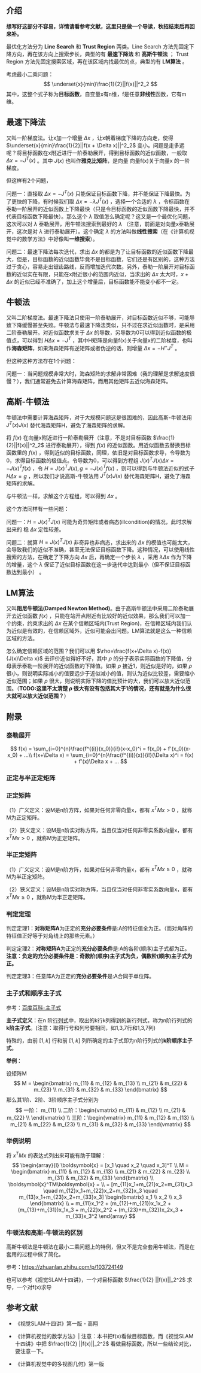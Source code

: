 

## 介绍

**想写好这部分不容易，详情请看参考文献，这里只是做一个导读，秋招结束后再回来补。**

最优化方法分为 **Line Search** 和 **Trust Region** 两类。Line Search 方法先固定下降方向，再在该方向上搜索步长，典型的有 **最速下降法** 和 **高斯牛顿法** ； Trust Region 方法先固定搜索区域，再在该区域内找最优的点，典型的有 **LM算法** 。

考虑最小二乘问题：
$$
\underset{x}{min}\frac{1}{2}||f(x)||^2_2
$$
其中，这整个式子称为**目标函数**，自变量x有n维，f是任意**非线性**函数，它有m维。

## 最速下降法

又叫一阶梯度法。让x加一个增量 $\Delta x$ ，让x朝着梯度下降的方向走，使得 $\underset{x}{min}\frac{1}{2}||f(x + \Delta x)||^2_2$ 变小。问题是走多远呢？将目标函数在x附近进行一阶泰勒展开，得到目标函数的近似函数，一般取 $\Delta x = -J^T(x)$ 。其中 $J(x)$ 也叫作**雅克比矩阵**，是向量 向量f(x)关于向量x 的一阶梯度。

但这样有2个问题，

问题一：直接取 $\Delta x = -J^T(x)$ 只能保证目标函数下降，并不能保证下降最快。为了更快的下降，有时候我们取 $\Delta x = -\lambda J^T(x)$ ，选择一个合适的 $\lambda$ ，令标函数在泰勒一阶展开的近似函数上下降最快（只是令目标函数的近似函数下降最快，并不代表目标函数下降最快）。那么这个 $\lambda$ 取值怎么确定呢？这又是一个最优化问题，这次可以对 $\lambda$ 泰勒展开，用牛顿法搜索到最好的 $\lambda$ （注意，前面是对向量x泰勒展开，这次是对 $\lambda$ 进行泰勒展开）。这个确定 $\lambda$ 的方法叫做**线性搜索**（在《计算机视觉中的数学方法》中好像叫**一维搜索**）。

问题二：最速下降法每次迭代，求出 $\Delta x$ 的都是为了让目标函数的近似函数下降最大，但是，目标函数的近似函数毕竟不是目标函数，它们还是有区别的，这种方法过于贪心，容易走出锯齿路线，反而增加迭代次数。另外，泰勒一阶展开对目标函数的近似实在有限，只能在x附近很小的范围内近似，当求出的 $\Delta x$ 太大时，$x+\Delta x$ 的近似已经不准确了，加上这个增量后，目标函数能不能变小都不一定。

## 牛顿法

又叫二阶梯度法。最速下降法只使用一阶泰勒展开，对目标函数近似不够，可能导致下降缓慢甚至失败。牛顿法与最速下降法类似，只不过在求近似函数时，是采用二阶泰勒展开。对近似函数求关于 $\Delta x$ 的导数，另导数为0可以得到近似函数的极值点，可以得到 $H\Delta x=-J^T$ ，其中H矩阵是向量f(x)关于向量x的二阶梯度，也叫作**海森矩阵**，如果海森矩阵有逆矩阵或者伪逆的话，则增量 $\Delta x=-H^+J^T$ 。

但这种这种方法存在1个问题：

问题一：当问题规模非常大时，海森矩阵的求解非常困难（我的理解是求解速度很慢？），我们通常避免去计算海森矩阵，而用其他矩阵去近似海森矩阵。

## 高斯-牛顿法

牛顿法中需要计算海森矩阵，对于大规模问题这是很困难的，因此高斯-牛顿法用 $J^T(x)J(x)$ 替代海森矩阵H，避免了海森矩阵的求解。

将 $f(x)$ 在向量x附近进行一阶泰勒展开（注意，不是对目标函数 $\frac{1}{2}||f(x)||^2_2$ 进行泰勒展开），得到 $f(x)$ 的近似函数。用近似函数去替换目标函数里的 $f(x)$ ，得到近似的目标函数，同理，依旧是对目标函数求导，令导数为0，求得目标函数的极值点。令导数为0，可以得到方程组 $J(x)^TJ(x)\Delta x = -J(x)^Tf(x)$ ，令 $H=J(x)^TJ(x), g=-J(x)^Tf(x)$ ，则可以得到与牛顿法近似的式子 $H\Delta x=g$ ，所以我们才说高斯-牛顿法用 $J^T(x)J(x)$ 替代海森矩阵H，避免了海森矩阵的求解。

与牛顿法一样，求解这个方程组，可以得到 $\Delta x$ 。

这个方法同样有一些问题：

问题一：$H=J(x)^TJ(x)$ 可能为奇异矩阵或者病态(illcondition)的情况，此时求解出来的 稳 $\Delta x$ 定性较差。

问题二：就算 $H=J(x)^TJ(x)$ 非奇异也非病态，求出来的 $\Delta x$ 的模值也可能太大，会导致我们的近似不准确，甚至无法保证目标函数下降。这种情况，可以使用线性搜索的方法，在确定了下降方向 $\Delta x$ 后，再确定一个步长 $\lambda$ ，采用 $\lambda \Delta x$ 作为下降的增量，这个 $\lambda$ 保证了近似目标函数在这一步迭代中达到最小（但不保证目标函数达到最小） 。

## LM算法

又叫**阻尼牛顿法(Damped Newton Method)**。由于高斯牛顿法中采用二阶泰勒展开去近似函数 $f(x)$ ，只能在站开点附近有比较好的近似效果，那么我们可以加一个约束，约束求出的 $\Delta x$ 在某个信赖区域内(Trust Region)，在信赖区域内我们认为近似是有效的，在信赖区域外，近似可能会出问题。LM算法就是这么一种信赖区域的方法。

怎么确定信赖区域的范围？我们可以用 $\rho=\frac{f(x+\Delta x)-f(x)}{J(x)\Delta x}$ 去评价近似得好不好，其中 $\rho$ 的分子表示实际函数的下降值，分母表示泰勒一阶展开的近似函数的下降值。如果 $\rho$ 接近1，则近似是好的，如果  $\rho$ 很小，则说明实际减小的值要远少于近似减小的值，则认为近似比较差，需要缩小近似范围；如果 $\rho$ 很大，则说明实际下降的值比预计的大，我们可以放大近似范围。（**TODO:这里不太清楚 $\rho$ 很大有没有包括其大于1的情况，还有就是为什么很大就可以放大近似范围？**）



## 附录

### 泰勒展开

$$
f(x) = \sum_{i=0}^{n}\frac{f^{(i)}(x_0)}{i!}(x-x_0)^i = f(x_0) + f'(x_0)(x-x_0) + ...\\
f(x+\Delta x) = \sum_{i=0}^{n}\frac{f^{(i)}(x)}{i!}(\Delta x)^i = f(x) + f'(x)\Delta x + ...
$$

### 正定与半正定矩阵

### 正定矩阵

（1）广义定义：设M是n阶方阵，如果对任何非零向量x，都有 $x^TMx \gt 0$ ，就称M为正定矩阵。

（2）狭义定义：设M是n阶实对称方阵，当且仅当对任何非零实系数向量x，都有 $x^TMx>0$ ，就称M为正定矩阵。

### 半正定矩阵

（1）广义定义：设M是n阶方阵，如果对任何非零向量x，都有 $x^TMx \ge 0$ ，就称M为半正定矩阵。

（2）狭义定义：设M是n阶实对称方阵，当且仅当对任何非零实系数向量x，都有 $x^TMx \ge 0$ ，就称M为半正定矩阵。

### 判定定理

判定定理1：**对称矩阵A**为正定的**充分必要条件**是:A的特征值全为正。（而对角阵的特征值正好等于对角线上的那些元素。）

判定定理2：**对称矩阵A**为正定的**充分必要条件**是:A的各阶(顺序)主子式都为正。**注意：负定的充分必要条件是：奇数阶(顺序)主子式为负，偶数阶(顺序)主子式为正。**

判定定理3：任意阵A为正定的**充分必要条件**是:A合同于单位阵。

### 主子式和顺序主子式

参考：[百度百科-主子式](https://baike.baidu.com/item/主子式)

**主子式定义**：在n 阶[行列式](https://baike.baidu.com/item/行列式)中，取出的k行k列得到的新行列式，称为n阶行列式的**k阶主子式**。(注意：取得行号和列号要相同，如1,3,7行和1,3,7列)

特殊的，由前 $[1, k]$ 行和前 $[1, k]$ 列所确定的主子式即为n阶行列式的**k阶顺序主子式**。

**举例**：

设矩阵M
$$
M = \begin{bmatrix}
 m_{11} & m_{12} & m_{13} \\
 m_{21} & m_{22} & m_{23} \\
 m_{31} & m_{32} & m_{33}
\end{bmatrix}
$$
那么其1阶、2阶、3阶顺序主子式分别为
$$
一阶： m_{11} \\
二阶：\begin{vmatrix}
 m_{11} & m_{12} \\
 m_{21} & m_{22} \\
\end{vmatrix} \\
三阶：\begin{vmatrix}
 m_{11} & m_{12} & m_{13} \\
 m_{21} & m_{22} & m_{23} \\
 m_{31} & m_{32} & m_{33}
\end{vmatrix}
$$


### 举例说明

将 $x^TMx$ 的表达式列出来可能有助于理解： 
$$
\begin{array}{l} 
\boldsymbol{x} = [x_1 \quad x_2 \quad x_3]^T \\
M = \begin{bmatrix}
 m_{11} & m_{12} & m_{13} \\
 m_{21} & m_{22} & m_{23} \\
 m_{31} & m_{32} & m_{33}
\end{bmatrix} \\
\boldsymbol{x}^TM\boldsymbol{x} = \\
= [m_{11}x_1+m_{21}x_2+m_{31}x_3 \quad m_{12}x_1+m_{22}x_2+m_{32}x_3 \quad m_{13}x_1+m_{23}x_2+m_{33}x_3]
\begin{bmatrix}
x_1 \\
x_2 \\
x_3
\end{bmatrix} \\
= m_{11}x_1^2 + (m_{12}+m_{21})x_1x_2 + (m_{13}+m_{31})x_1x_3 + m_{22}x_2^2 + (m_{23}+m_{32})x_2x_3 + m_{33}x_3^2
\end{array}
$$

### 牛顿法和高斯-牛顿法的区别

高斯牛顿法是牛顿法在最小二乘问题上的特例，但又不是完全套用牛顿法，而是在套用的过程中做了简化。

参考：https://zhuanlan.zhihu.com/p/103724149

也可以参考《视觉SLAM十四讲》，一个对目标函数 $\frac{1}{2} ||f(x)||_2^2$ 求导，一个对f(x)求导

## 参考文献

- 《视觉SLAM十四讲》第一版 - 高翔

- 《计算机视觉的数学方法》| 注意：本书把f(x)看做目标函数，而《视觉SLAM十四讲》中把 $\frac{1}{2} ||f(x)||_2^2$ 看做目标函数，所以一些结论对比，要注意一下。
- 《计算机视觉中的多视图几何》第一版